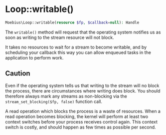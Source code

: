 # Loop::writable()

```php
Moebius\Loop::writable(resource $fp, $callback=null): Handle
```

The `writable()` method will request that the operating system notifies us as soon
as writing to the stream resource will not block.

It takes no resources to wait for a stream to become writable, and by scheduling
your callback this way you can allow enqueued tasks in the application to perform
work.

## Caution

Even if the operating system tells us that writing to the stream will no block the
process, there are circumstances where writing does block. You should therefore
always mark any streams as non-blocking via the `stream_set_blocking($fp, false)`
function call.

A read operation which blocks the process is a waste of resources. When a read
operation becomes blocking, the kernel will perform at least two context switches
before your process receives control again. This context switch is costly, and
should happen as few times as possible per second.


